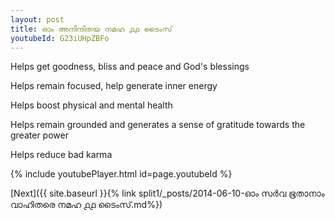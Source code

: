 ```yaml
---
layout: post
title: ഓം അനിന്ദിതയ നമഹ ൧൧ ടൈംസ്
youtubeId: G23iUHpZBFo
---
```

 
 
Helps get goodness, bliss and peace and God's blessings
 
Helps remain focused, help generate inner energy 
 
Helps boost physical and mental health 
 
Helps remain grounded and generates a sense of gratitude towards the greater power 
 
Helps reduce bad karma
 
 
 
 


{% include youtubePlayer.html id=page.youtubeId %}
 
[Next]({{ site.baseurl }}{% link  split1/_posts/2014-06-10-ഓം സർവ ഭൂതാനാം വാഹിതരെ നമഹ ൧൧ ടൈംസ്.md%})
 
